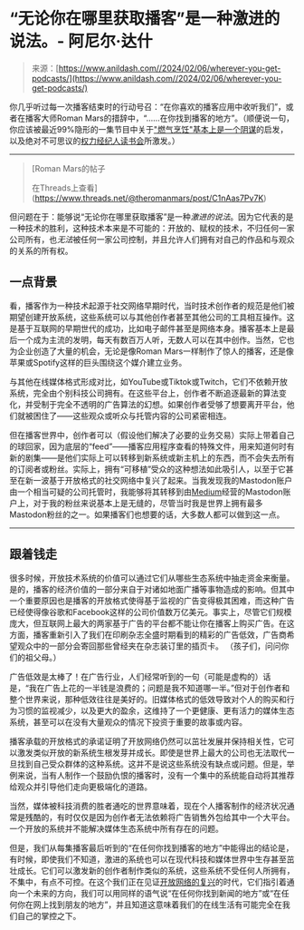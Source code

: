 <!--yml

类别：未分类

日期：2024年5月27日14:40:50

-->

# “无论你在哪里获取播客”是一种激进的说法。- 阿尼尔·达什

> 来源：[https://www.anildash.com//2024/02/06/wherever-you-get-podcasts/](https://www.anildash.com//2024/02/06/wherever-you-get-podcasts/)

<main class="post__content">

你几乎听过每一次播客结束时的行动号召：“在你喜欢的播客应用中收听我们”，或者在播客大师Roman Mars的措辞中，“……在你找到播客的地方”。（顺便说一句，你应该被最近99%隐形的一集节目中关于["燃气烹饪"基本上是一个阴谋](https://99percentinvisible.org/episode/cooking-with-gas/)的启发，以及绝对不可思议的[权力经纪人读书会](https://99percentinvisible.org/club/)所激发。）

* * *

> [Roman Mars的帖子
> 
> 在Threads上查看](https://www.threads.net/@theromanmars/post/C1nAas7Pv7K)

但问题在于：能够说“无论你在哪里获取播客”是一种*激进的说法*。因为它代表的是一种技术的胜利，这种技术本来是不可能的：开放的、赋权的技术，不归任何一家公司所有，也*无法*被任何一家公司控制，并且允许人们拥有对自己的作品和与观众的关系的所有权。

## 一点背景

看，播客作为一种技术起源于社交网络早期时代，当时技术创作者的规范是他们被期望创建开放系统，这些系统可以与其他创作者甚至其他公司的工具相互操作。这是基于互联网的早期世代的成功，比如电子邮件甚至是网络本身。播客基本上是最后一个成为主流的发明，每天有数百万人听，无数人可以在其中创作。当然，它也为企业创造了大量的机会，无论是像Roman Mars一样制作了惊人的播客，还是像苹果或Spotify这样的巨头围绕这个媒介建立业务。

与其他在线媒体格式形成对比，如YouTube或Tiktok或Twitch，它们不依赖开放系统，完全由个别科技公司拥有。在这些平台上，创作者不断追逐最新的算法变化，并受制于完全不透明的广告算法的幻想。如果创作者受够了想要离开平台，他们就被困住了——这些观众或听众与托管内容的公司紧密相连。

但在播客世界中，创作者可以（假设他们解决了必要的业务交易）实际上带着自己的球回家，因为底层的“feed”——播客应用程序查看的特殊文件，用来知道何时有新的剧集——是他们实际上可以转移到新系统或新主机上的东西，而不会失去所有的订阅者或粉丝。实际上，拥有“可移植”受众的这种想法如此吸引人，以至于它甚至在新一波基于开放格式的社交网络中复兴了起来。当我发现我的Mastodon账户由一个相当可疑的公司托管时，我能够将其转移到由[Medium](https://medium.com)经营的Mastodon账户上，对于我的粉丝来说基本上是无缝的，尽管当时我是世界上拥有最多Mastodon粉丝的之一。如果播客们也想要的话，大多数人都可以做到这一点。

* * *

## 跟着钱走

很多时候，开放技术系统的价值可以通过它们从哪些生态系统中抽走资金来衡量。是的，播客的经济价值的一部分来自于对诸如地面广播等事物造成的影响。但其中一个重要原因也是播客的开放格式使得基于监视的广告变得极其困难，而这种广告已经使得像谷歌和Facebook这样的公司价值数万亿美元。事实上，尽管它们规模庞大，但互联网上最大的两家基于广告的平台都不能让你在播客上购买广告。在这方面，播客重新引入了我们在印刷杂志全盛时期看到的精彩的广告低效，广告商希望观众中的一部分会寄回那些曾经夹在杂志装订里的插页卡。 （孩子们，问问你们的祖父母。）

广告低效是太棒了！在广告行业，人们经常听到的一句（可能是虚构的）话是，“我在广告上花的一半钱是浪费的；问题是我不知道哪一半。”但对于创作者和整个世界来说，那种低效往往是美好的。旧媒体格式的低效导致对个人的购买和行为习惯的监视减少，以及更大的盈余，这维持了一个更健康、更有活力的媒体生态系统，甚至可以在没有大量观众的情况下投资于重要的故事或内容。

播客承载的开放格式的承诺证明了开放网络仍然可以茁壮发展并保持相关性，它可以激发类似开放的新系统生根发芽并成长。即使是世界上最大的公司也无法取代一旦找到自己受众群体的这种系统。这并不是说这些系统没有缺点或问题。但是，举例来说，当有人制作一个鼓励仇恨的播客时，没有一个集中的系统能自动将其推荐给观众并引导他们走向更极端化的道路。

当然，媒体被科技消费的胜者通吃的世界意味着，现在个人播客制作的经济状况通常是残酷的，有时仅仅是因为创作者无法依赖将广告销售外包给其中一个大平台。一个开放的系统并不能解决媒体生态系统中所有存在的问题。

但是，我们从每集播客最后听到的“在任何你找到播客的地方”中能得出的结论是，有时候，即使我们不知道，激进的系统也可以在现代科技和媒体世界中生存甚至茁壮成长。它们可以激发新的创作者制作类似的系统，这些系统不受任何人所拥有，不集中，有点不可控。在这个我们正在见证[开放网络的复兴](https://www.anildash.com/2024/01/03/human-web-renaissance/)的时代，它们指引着通向一个未来的方向，我们可以用同样的语气说“在任何你找到新闻的地方”或“在任何你在网上找到朋友的地方”，并且知道这意味着我们的在线生活有可能完全在我们自己的掌控之下。

</main>
